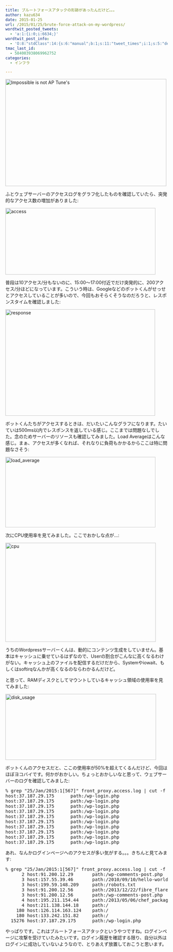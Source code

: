 ```yaml
---
title: ブルートフォースアタックの形跡があったんだけど。。。
author: kazu634
date: 2015-01-25
url: /2015/01/25/brute-force-attack-on-my-wordpress/
wordtwit_posted_tweets:
  - 'a:1:{i:0;i:6634;}'
wordtwit_post_info:
  - 'O:8:"stdClass":14:{s:6:"manual";b:1;s:11:"tweet_times";i:1;s:5:"delay";s:1:"0";s:7:"enabled";s:1:"1";s:10:"separation";i:60;s:7:"version";s:3:"3.7";s:14:"tweet_template";s:135:"ブログに新しい記事を投稿したよ: ブルートフォースアタックの形跡があったんだけど。。。 - [link] ";s:6:"status";i:2;s:6:"result";a:0:{}s:13:"tweet_counter";i:2;s:13:"tweet_log_ids";a:1:{i:0;i:6634;}s:9:"hash_tags";a:0:{}s:8:"accounts";a:1:{i:0;s:7:"kazu634";}s:4:"text";s:154:"ブログに新しい記事を投稿したよ: ブルートフォースアタックの形跡があったんだけど。。。 - http://tinyurl.com/obbuoek";}'
tmac_last_id:
  - 584003938069962752
categories:
  - インフラ

---
```

<a href="https://www.flickr.com/photos/sonickphotographie/14381819697" onclick="__gaTracker('send', 'event', 'outbound-article', 'https://www.flickr.com/photos/sonickphotographie/14381819697', '');" title="Impossible is not AP Tune's by Yannick Soler, on Flickr"><img class=" aligncenter" src="https://farm3.staticflickr.com/2901/14381819697_287de5e033.jpg" alt="Impossible is not AP Tune's" width="500" height="333" /></a>

ふとウェブサーバーのアクセスログをグラフ化したものを確認していたら、突発的なアクセス数の増加がありました:

<a href="https://www.flickr.com/photos/42332031@N02/16361831681" onclick="__gaTracker('send', 'event', 'outbound-article', 'https://www.flickr.com/photos/42332031@N02/16361831681', '');" title="access by Kazuhiro MUSASHI, on Flickr"><img class=" aligncenter" src="https://farm8.staticflickr.com/7373/16361831681_48204328e0.jpg" alt="access" width="466" height="207" /></a>

普段は10アクセス/分もないのに、15:00〜17:00付近でだけ突発的に、200アクセス/分ほどになっています。こういう時は、Googleなどのボットくんがせっせとアクセスしていることが多いので、今回もおそらくそうなのだろうと、レスポンスタイムを確認しました:

<a href="https://www.flickr.com/photos/42332031@N02/16363566745" onclick="__gaTracker('send', 'event', 'outbound-article', 'https://www.flickr.com/photos/42332031@N02/16363566745', '');" title="response by Kazuhiro MUSASHI, on Flickr"><img class=" aligncenter" src="https://farm9.staticflickr.com/8661/16363566745_3c35ef6b58.jpg" alt="response" width="465" height="331" /></a>

ボットくんたちがアクセスするときは、だいたいこんなグラフになります。たいていは500ms以内でレスポンスを返している感じ。ここまでは問題なしでした。念のためサーバーのリソースも確認してみました。Load Averageはこんな感じ。まぁ、アクセスが多くなれば、それなりに負荷もかかるからここは特に問題なさそう:

<a href="https://www.flickr.com/photos/42332031@N02/16362674042" onclick="__gaTracker('send', 'event', 'outbound-article', 'https://www.flickr.com/photos/42332031@N02/16362674042', '');" title="load_average by Kazuhiro MUSASHI, on Flickr"><img class=" aligncenter" src="https://farm9.staticflickr.com/8612/16362674042_10b1eb2d1f.jpg" alt="load_average" width="466" height="219" /></a>

次にCPU使用率を見てみました。ここでおかしな点が…:

<a href="https://www.flickr.com/photos/42332031@N02/16337601976" onclick="__gaTracker('send', 'event', 'outbound-article', 'https://www.flickr.com/photos/42332031@N02/16337601976', '');" title="cpu by Kazuhiro MUSASHI, on Flickr"><img class=" aligncenter" src="https://farm8.staticflickr.com/7374/16337601976_5218815e91.jpg" alt="cpu" width="467" height="308" /></a>

うちのWordpressサーバーくんは、動的にコンテンツ生成をしていません。基本はキャッシュに乗せているはずなので、Userの割合がこんなに高くなるわけがない。キャッシュ上のファイルを配信するだけだから、Systemやiowait、もしくはsoftirqなんかが高くなるのならわかるんだけど。

と思って、RAMディスクとしてマウントしているキャッシュ領域の使用率を見てみました:

<a href="https://www.flickr.com/photos/42332031@N02/15743595963" onclick="__gaTracker('send', 'event', 'outbound-article', 'https://www.flickr.com/photos/42332031@N02/15743595963', '');" title="disk_usage by Kazuhiro MUSASHI, on Flickr"><img class=" aligncenter" src="https://farm8.staticflickr.com/7400/15743595963_4503398e12.jpg" alt="disk_usage" width="468" height="205" /></a>

ボットくんのアクセスだと、ここの使用率が50%を超えてくるんだけど、今回はほぼヨコバイです。何かがおかしい。ちょっとおかしいなと思って、ウェブサーバーのログを確認してみました:

<pre class="lang:sh decode:true " title="とりあえずheadしてみた">% grep "25/Jan/2015:1[567]" front_proxy.access.log | cut -f 2,5 | head
host:37.187.29.175      path:/wp-login.php
host:37.187.29.175      path:/wp-login.php
host:37.187.29.175      path:/wp-login.php
host:37.187.29.175      path:/wp-login.php
host:37.187.29.175      path:/wp-login.php
host:37.187.29.175      path:/wp-login.php
host:37.187.29.175      path:/wp-login.php
host:37.187.29.175      path:/wp-login.php
host:37.187.29.175      path:/wp-login.php
host:37.187.29.175      path:/wp-login.php</pre>

あれ、なんかログインページへのアクセスが多い気がする。。。きちんと見てみます:

<pre class="lang:sh decode:true " title="カウントしてみました">% grep "25/Jan/2015:1[567]" front_proxy.access.log | cut -f 2,5 | sort | uniq -c | sort | tail
      2 host:91.200.12.29       path:/wp-comments-post.php
      3 host:157.55.39.46       path:/2010/09/10/hello-world/
      3 host:199.59.148.209     path:/robots.txt
      3 host:91.200.12.56       path:/2013/12/22/fibre_flare_light_lpt04602/
      3 host:91.200.12.56       path:/wp-comments-post.php
      4 host:195.211.154.44     path:/2013/05/06/chef_package_installation_with_preseedings/
      4 host:211.138.144.18     path:/
    180 host:126.114.163.124    path:/
    180 host:133.242.151.82     path:/
  15276 host:37.187.29.175      path:/wp-login.php</pre>

やっぱりです。これはブルートフォースアタックというやつですね。ログインページに攻撃を受けていたみたいです。ログイン履歴を確認する限り、自分以外はログインに成功していないようなので、とりあえず放置しておこうと思います。